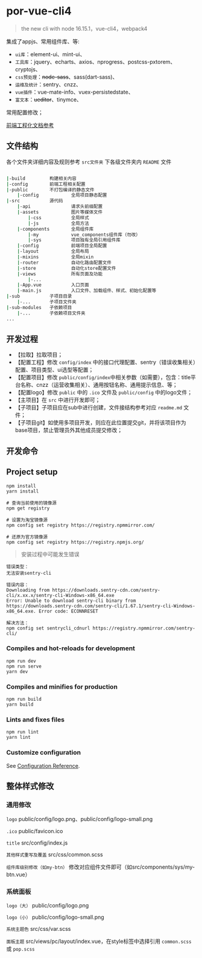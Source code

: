 # por-vue-cli4

> the new cli with node 16.15.1，vue-cli4，webpack4

集成了appjs、常用组件库、等:

* `ui库`：element-ui、mint-ui、
* `工具库`：jquery、echarts、axios、nprogress、postcss-pxtorem、cryptojs、
* `css预处理`：~~node-sass~~、sass(dart-sass)、
* `运维及统计`：sentry、cnzz、
* `vue插件`：vue-mate-info、vuex-persistedstate、
* `富文本`：~~ueditor~~、tinymce、

常用配置修改；

[前端工程化文档参考](https://beiding110.github.io/por-fee-doc/#/)

## 文件结构

各个文件夹详细内容及规则参考 `src文件夹` 下各级文件夹内 `README` 文件

```bash

|-build         构建相关内容
|-config        前端工程相关配置
|-public        不打包编译的静态文件
    |-config            全局项目静态配置
|-src           源代码
    |-api               请求头前缀配置
    |-assets            图片等媒体文件
        |-css           全局样式
        |-js            全局方法
    |-components        全局组件库
        |-my            vue_components组件库（勿改）
        |-sys           项目独有全局引用组件库
    |-config            前端项目全局配置
    |-layout            全局布局
    |-mixins            全局mixin
    |-router            自动化路由配置文件
    |-store             自动化store配置文件
    |-views             所有页面及功能
        |-...
    |-App.vue           入口页面
    |-main.js           入口文件、加载组件、样式、初始化配置等
|-sub           子项目目录
    |-...       子项目文件夹
|-sub-modules   子依赖项目
    |-...       子依赖项目文件夹
...

```

## 开发过程

* 【拉取】拉取项目；
* 【配置工程】修改 `config/index` 中的接口代理配置、sentry（错误收集相关）配置、项目类型、ui选型等配置；
* 【配置项目】修改 `public/config/index`中相关参数（如需要），包含：title平台名称、cnzz（运营收集相关）、通用按钮名称、通用提示信息、等；
* 【配置logo】修改 `public` 中的 `.ico` 文件及 `public/config` 中的logo文件；
* 【主项目】在 `src` 中进行开发即可；
* 【子项目】子项目应在sub中进行创建，文件接结构参考对应 `readme.md` 文件；
* 【子项目git】如使用多项目开发，则应在此位置提交git，并将该项目作为base项目，禁止管理员外其他成员提交修改；

## 开发命令

## Project setup

```
npm install
yarn install
```

```
# 查询当前使用的镜像源
npm get registry

# 设置为淘宝镜像源
npm config set registry https://registry.npmmirror.com/

# 还原为官方镜像源
npm config set registry https://registry.npmjs.org/
```

> 安装过程中可能发生错误

```
错误类型：
无法安装sentry-cli

错误内容：
Downloading from https://downloads.sentry-cdn.com/sentry-cli/x.xx.x/sentry-cli-Windows-x86_64.exe 
Error: Unable to download sentry-cli binary from https://downloads.sentry-cdn.com/sentry-cli/1.67.1/sentry-cli-Windows-x86_64.exe. Error code: ECONNRESET

解决方法：
npm config set sentrycli_cdnurl https://registry.npmmirror.com/sentry-cli/
```

### Compiles and hot-reloads for development

```
npm run dev
npm run serve
yarn dev
```

### Compiles and minifies for production

```
npm run build
yarn build
```

### Lints and fixes files

```
npm run lint
yarn lint
```

### Customize configuration

See [Configuration Reference](https://cli.vuejs.org/config/).

## 整体样式修改

### 通用修改

`logo` public/config/logo.png、public/config/logo-small.png

`.ico` public/favicon.ico

`title` src/config/index.js

`其他样式重写及覆盖` src/css/common.scss

`组件库级别修改（如my-btn）` 修改对应组件文件即可（如src/components/sys/my-btn.vue）

### 系统面板

`logo（大）` public/config/logo.png

`logo（小）` public/config/logo-small.png

`系统主题色` src/css/var.scss

`面板主题` src/views/pc/layout/index.vue，在style标签中选择引用 `common.scss`或 `pop.scss`
